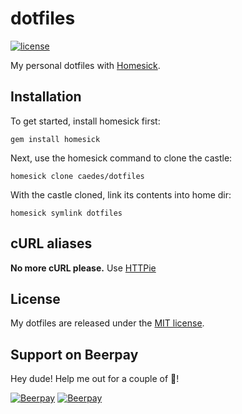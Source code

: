 # dotfiles

[![license](https://img.shields.io/github/license/caedes/dotfiles.svg?maxAge=2592000?style=plastic)](LICENSE.md)

My personal dotfiles with [Homesick](https://github.com/technicalpickles/homesick).

## Installation

To get started, install homesick first:

```shell
gem install homesick
```

Next, use the homesick command to clone the castle:

```shell
homesick clone caedes/dotfiles
```

With the castle cloned, link its contents into home dir:

```shell
homesick symlink dotfiles
```

## cURL aliases

**No more cURL please.** Use [HTTPie](https://github.com/jkbrzt/httpie)

## License

My dotfiles are released under the [MIT license](LICENSE.md).

## Support on Beerpay
Hey dude! Help me out for a couple of :beers:!

[![Beerpay](https://beerpay.io/caedes/dotfiles/badge.svg?style=beer-square)](https://beerpay.io/caedes/dotfiles)  [![Beerpay](https://beerpay.io/caedes/dotfiles/make-wish.svg?style=flat-square)](https://beerpay.io/caedes/dotfiles?focus=wish)
